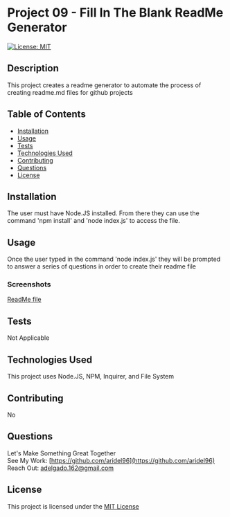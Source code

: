 
  # Project 09 - Fill In The Blank ReadMe Generator
  [![License: MIT](https://img.shields.io/badge/License-MIT-yellow.svg)](https://opensource.org/licenses/MIT)

  ## Description
  This project creates a readme generator to automate the process of creating readme.md files for github projects

  ## Table of Contents
  - [Installation](#Installation)
  - [Usage](#Usage)
  - [Tests](#Tests)
  - [Technologies Used](#Technologies-Used)
  - [Contributing](#Contributing)
  - [Questions](#Questions)
  - [License](#License)

  ## Installation
  The user must have Node.JS installed. From there they can use the command 'npm install' and 'node index.js' to access the  file.

  ## Usage
  Once the user typed in the command 'node index.js' they will be prompted to answer a series of questions in order to create their readme file

  ### Screenshots
  [ReadMe file](/Screenshot%202023-09-19%20002505.png)

  ## Tests
  Not Applicable

  ## Technologies Used
  This project uses Node.JS, NPM, Inquirer, and File System

  ## Contributing 
  No

  ## Questions
  Let's Make Something Great Together   
  See My Work: [https://github.com/aridel96](https://github.com/aridel96)   
  Reach Out: [adelgado.162@gmail.com](mailto:adelgado.162@gmail.com)   


  ## License 
  This project is licensed under the [MIT License](https://choosealicense.com/licenses/mit/)
